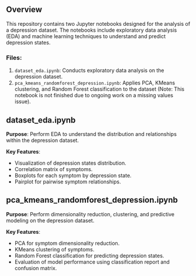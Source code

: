 ## Overview
This repository contains two Jupyter notebooks designed for the analysis of a depression dataset. The notebooks include exploratory data analysis (EDA) and machine learning techniques to understand and predict depression states.

### Files:
1. `dataset_eda.ipynb`: Conducts exploratory data analysis on the depression dataset.
2. `pca_kmeans_randomforest_depression.ipynb`: Applies PCA, KMeans clustering, and Random Forest classification to the dataset (Note: This notebook is not finished due to ongoing work on a missing values issue).

## dataset_eda.ipynb
**Purpose**: Perform EDA to understand the distribution and relationships within the depression dataset.

**Key Features**:
- Visualization of depression states distribution.
- Correlation matrix of symptoms.
- Boxplots for each symptom by depression state.
- Pairplot for pairwise symptom relationships.

## pca_kmeans_randomforest_depression.ipynb
**Purpose**: Perform dimensionality reduction, clustering, and predictive modeling on the depression dataset.

**Key Features**:
- PCA for symptom dimensionality reduction.
- KMeans clustering of symptoms.
- Random Forest classification for predicting depression states.
- Evaluation of model performance using classification report and confusion matrix.
